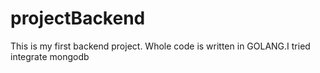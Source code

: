 # projectBackend

This is my first backend project.
Whole code is written in GOLANG.I tried integrate mongodb 